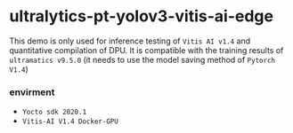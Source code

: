 # ultralytics-pt-yolov3-vitis-ai-edge
This demo is only used for inference testing of `Vitis AI v1.4` and quantitative compilation of DPU. It is compatible with the training results of `ultramatics v9.5.0`  (it needs to use the model saving method of `Pytorch V1.4`)

### envirment
* `Yocto sdk 2020.1`
* `Vitis-AI V1.4 Docker-GPU`

